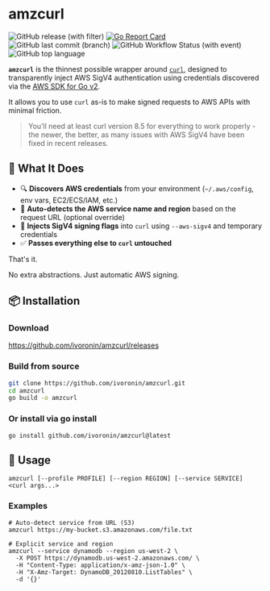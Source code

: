 # amzcurl
![GitHub release (with filter)](https://img.shields.io/github/v/release/ivoronin/amzcurl)
[![Go Report Card](https://goreportcard.com/badge/github.com/ivoronin/amzcurl)](https://goreportcard.com/report/github.com/ivoronin/amzcurl)
![GitHub last commit (branch)](https://img.shields.io/github/last-commit/ivoronin/amzcurl/main)
![GitHub Workflow Status (with event)](https://img.shields.io/github/actions/workflow/status/ivoronin/amzcurl/goreleaser.yml)
![GitHub top language](https://img.shields.io/github/languages/top/ivoronin/amzcurl)

**`amzcurl`** is the thinnest possible wrapper around [`curl`](https://curl.se/), designed to transparently inject AWS SigV4 authentication using credentials discovered via the [AWS SDK for Go v2](https://github.com/aws/aws-sdk-go-v2).

It allows you to use `curl` as-is to make signed requests to AWS APIs with minimal friction.

> You’ll need at least curl version 8.5 for everything to work properly - the newer, the better, as many issues with AWS SigV4 have been fixed in recent releases.

## 🧩 What It Does

- 🔍 **Discovers AWS credentials** from your environment (`~/.aws/config`, env vars, EC2/ECS/IAM, etc.)
- 🔎 **Auto-detects the AWS service name and region** based on the request URL (optional override)
- 🪪 **Injects SigV4 signing flags** into `curl` using `--aws-sigv4` and temporary credentials
- ✅ **Passes everything else to `curl` untouched**

That's it.

No extra abstractions. Just automatic AWS signing.

## 📦 Installation

### Download

https://github.com/ivoronin/amzcurl/releases

### Build from source

```bash
git clone https://github.com/ivoronin/amzcurl.git
cd amzcurl
go build -o amzcurl
```

### Or install via go install

```
go install github.com/ivoronin/amzcurl@latest
```

## 🚀 Usage

```
amzcurl [--profile PROFILE] [--region REGION] [--service SERVICE] <curl args...>
```

### Examples

```
# Auto-detect service from URL (S3)
amzcurl https://my-bucket.s3.amazonaws.com/file.txt

# Explicit service and region
amzcurl --service dynamodb --region us-west-2 \
  -X POST https://dynamodb.us-west-2.amazonaws.com/ \
  -H "Content-Type: application/x-amz-json-1.0" \
  -H "X-Amz-Target: DynamoDB_20120810.ListTables" \
  -d '{}'
```
